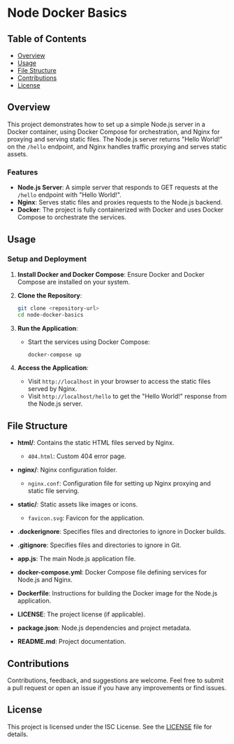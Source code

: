 # Node Docker Basics

## Table of Contents

- [Overview](#overview)
- [Usage](#usage)
- [File Structure](#file-structure)
- [Contributions](#contributions)
- [License](#license)

## Overview

This project demonstrates how to set up a simple Node.js server in a Docker container, using Docker Compose for orchestration, and Nginx for proxying and serving static files. The Node.js server returns "Hello World!" on the `/hello` endpoint, and Nginx handles traffic proxying and serves static assets.

### Features

- **Node.js Server**: A simple server that responds to GET requests at the `/hello` endpoint with "Hello World!".
- **Nginx**: Serves static files and proxies requests to the Node.js backend.
- **Docker**: The project is fully containerized with Docker and uses Docker Compose to orchestrate the services.

## Usage

### Setup and Deployment

1. **Install Docker and Docker Compose**: Ensure Docker and Docker Compose are installed on your system.

2. **Clone the Repository**:
    ```bash
    git clone <repository-url>
    cd node-docker-basics
    ```

3. **Run the Application**:
    - Start the services using Docker Compose:
      ```bash
      docker-compose up
      ```

4. **Access the Application**:
    - Visit `http://localhost` in your browser to access the static files served by Nginx.
    - Visit `http://localhost/hello` to get the "Hello World!" response from the Node.js server.

## File Structure

- **html/**: Contains the static HTML files served by Nginx.
    - `404.html`: Custom 404 error page.

- **nginx/**: Nginx configuration folder.
    - `nginx.conf`: Configuration file for setting up Nginx proxying and static file serving.

- **static/**: Static assets like images or icons.
    - `favicon.svg`: Favicon for the application.

- **.dockerignore**: Specifies files and directories to ignore in Docker builds.

- **.gitignore**: Specifies files and directories to ignore in Git.

- **app.js**: The main Node.js application file.

- **docker-compose.yml**: Docker Compose file defining services for Node.js and Nginx.

- **Dockerfile**: Instructions for building the Docker image for the Node.js application.

- **LICENSE**: The project license (if applicable).

- **package.json**: Node.js dependencies and project metadata.

- **README.md**: Project documentation.

## Contributions

Contributions, feedback, and suggestions are welcome. Feel free to submit a pull request or open an issue if you have any improvements or find issues.

## License

This project is licensed under the ISC License. See the [LICENSE](LICENSE) file for details.
